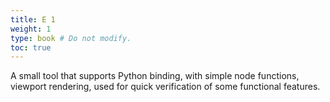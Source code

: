 ```yaml
---
title: E 1
weight: 1
type: book # Do not modify.
toc: true
---
```


A small tool that supports Python binding, with simple node functions, viewport rendering, used for quick verification of some functional features.